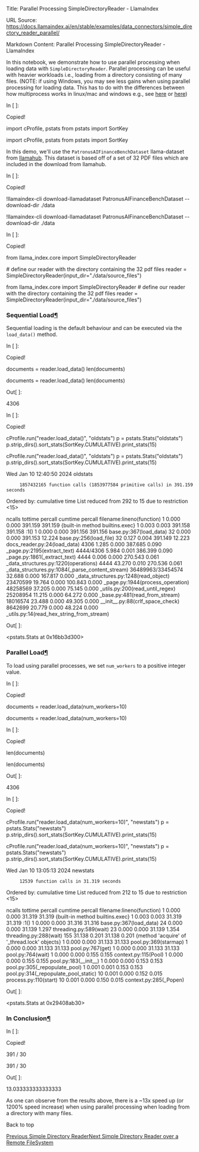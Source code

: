 Title: Parallel Processing SimpleDirectoryReader - LlamaIndex

URL Source: https://docs.llamaindex.ai/en/stable/examples/data_connectors/simple_directory_reader_parallel/

Markdown Content:
Parallel Processing SimpleDirectoryReader - LlamaIndex


In this notebook, we demonstrate how to use parallel processing when loading data with `SimpleDirectoryReader`. Parallel processing can be useful with heavier workloads i.e., loading from a directory consisting of many files. (NOTE: if using Windows, you may see less gains when using parallel processing for loading data. This has to do with the differences between how multiprocess works in linux/mac and windows e.g., see [here](https://pythonforthelab.com/blog/differences-between-multiprocessing-windows-and-linux/) or [here](https://stackoverflow.com/questions/52465237/multiprocessing-slower-than-serial-processing-in-windows-but-not-in-linux))

In \[ \]:

Copied!

import cProfile, pstats
from pstats import SortKey

import cProfile, pstats from pstats import SortKey

In this demo, we'll use the `PatronusAIFinanceBenchDataset` llama-dataset from [llamahub](https://llamahub.ai/). This dataset is based off of a set of 32 PDF files which are included in the download from llamahub.

In \[ \]:

Copied!

!llamaindex\-cli download\-llamadataset PatronusAIFinanceBenchDataset \--download\-dir ./data

!llamaindex-cli download-llamadataset PatronusAIFinanceBenchDataset --download-dir ./data

In \[ \]:

Copied!

from llama\_index.core import SimpleDirectoryReader

\# define our reader with the directory containing the 32 pdf files
reader \= SimpleDirectoryReader(input\_dir\="./data/source\_files")

from llama\_index.core import SimpleDirectoryReader # define our reader with the directory containing the 32 pdf files reader = SimpleDirectoryReader(input\_dir="./data/source\_files")

### Sequential Load[¶](https://docs.llamaindex.ai/en/stable/examples/data_connectors/simple_directory_reader_parallel/#sequential-load)

Sequential loading is the default behaviour and can be executed via the `load_data()` method.

In \[ \]:

Copied!

documents \= reader.load\_data()
len(documents)

documents = reader.load\_data() len(documents)

Out\[ \]:

4306

In \[ \]:

Copied!

cProfile.run("reader.load\_data()", "oldstats")
p \= pstats.Stats("oldstats")
p.strip\_dirs().sort\_stats(SortKey.CUMULATIVE).print\_stats(15)

cProfile.run("reader.load\_data()", "oldstats") p = pstats.Stats("oldstats") p.strip\_dirs().sort\_stats(SortKey.CUMULATIVE).print\_stats(15)

Wed Jan 10 12:40:50 2024    oldstats

         1857432165 function calls (1853977584 primitive calls) in 391.159 seconds

   Ordered by: cumulative time
   List reduced from 292 to 15 due to restriction <15>

   ncalls  tottime  percall  cumtime  percall filename:lineno(function)
        1    0.000    0.000  391.159  391.159 {built-in method builtins.exec}
        1    0.003    0.003  391.158  391.158 <string>:1(<module>)
        1    0.000    0.000  391.156  391.156 base.py:367(load\_data)
       32    0.000    0.000  391.153   12.224 base.py:256(load\_file)
       32    0.127    0.004  391.149   12.223 docs\_reader.py:24(load\_data)
     4306    1.285    0.000  387.685    0.090 \_page.py:2195(extract\_text)
4444/4306    5.984    0.001  386.399    0.090 \_page.py:1861(\_extract\_text)
     4444    0.006    0.000  270.543    0.061 \_data\_structures.py:1220(operations)
     4444   43.270    0.010  270.536    0.061 \_data\_structures.py:1084(\_parse\_content\_stream)
36489963/33454574   32.688    0.000  167.817    0.000 \_data\_structures.py:1248(read\_object)
 23470599   19.764    0.000  100.843    0.000 \_page.py:1944(process\_operation)
 48258569   37.205    0.000   75.145    0.000 \_utils.py:200(read\_until\_regex)
 25208954   11.215    0.000   64.272    0.000 \_base.py:481(read\_from\_stream)
 18016574   23.488    0.000   49.305    0.000 \_\_init\_\_.py:88(crlf\_space\_check)
  8642699   20.779    0.000   48.224    0.000 \_utils.py:14(read\_hex\_string\_from\_stream)

Out\[ \]:

<pstats.Stats at 0x16bb3d300>

### Parallel Load[¶](https://docs.llamaindex.ai/en/stable/examples/data_connectors/simple_directory_reader_parallel/#parallel-load)

To load using parallel processes, we set `num_workers` to a positive integer value.

In \[ \]:

Copied!

documents \= reader.load\_data(num\_workers\=10)

documents = reader.load\_data(num\_workers=10)

In \[ \]:

Copied!

len(documents)

len(documents)

Out\[ \]:

4306

In \[ \]:

Copied!

cProfile.run("reader.load\_data(num\_workers=10)", "newstats")
p \= pstats.Stats("newstats")
p.strip\_dirs().sort\_stats(SortKey.CUMULATIVE).print\_stats(15)

cProfile.run("reader.load\_data(num\_workers=10)", "newstats") p = pstats.Stats("newstats") p.strip\_dirs().sort\_stats(SortKey.CUMULATIVE).print\_stats(15)

Wed Jan 10 13:05:13 2024    newstats

         12539 function calls in 31.319 seconds

   Ordered by: cumulative time
   List reduced from 212 to 15 due to restriction <15>

   ncalls  tottime  percall  cumtime  percall filename:lineno(function)
        1    0.000    0.000   31.319   31.319 {built-in method builtins.exec}
        1    0.003    0.003   31.319   31.319 <string>:1(<module>)
        1    0.000    0.000   31.316   31.316 base.py:367(load\_data)
       24    0.000    0.000   31.139    1.297 threading.py:589(wait)
       23    0.000    0.000   31.139    1.354 threading.py:288(wait)
      155   31.138    0.201   31.138    0.201 {method 'acquire' of '\_thread.lock' objects}
        1    0.000    0.000   31.133   31.133 pool.py:369(starmap)
        1    0.000    0.000   31.133   31.133 pool.py:767(get)
        1    0.000    0.000   31.133   31.133 pool.py:764(wait)
        1    0.000    0.000    0.155    0.155 context.py:115(Pool)
        1    0.000    0.000    0.155    0.155 pool.py:183(\_\_init\_\_)
        1    0.000    0.000    0.153    0.153 pool.py:305(\_repopulate\_pool)
        1    0.001    0.001    0.153    0.153 pool.py:314(\_repopulate\_pool\_static)
       10    0.001    0.000    0.152    0.015 process.py:110(start)
       10    0.001    0.000    0.150    0.015 context.py:285(\_Popen)

Out\[ \]:

<pstats.Stats at 0x29408ab30>

### In Conclusion[¶](https://docs.llamaindex.ai/en/stable/examples/data_connectors/simple_directory_reader_parallel/#in-conclusion)

In \[ \]:

Copied!

391 / 30

391 / 30

Out\[ \]:

13.033333333333333

As one can observe from the results above, there is a ~13x speed up (or 1200% speed increase) when using parallel processing when loading from a directory with many files.

Back to top

[Previous Simple Directory Reader](https://docs.llamaindex.ai/en/stable/examples/data_connectors/simple_directory_reader/)[Next Simple Directory Reader over a Remote FileSystem](https://docs.llamaindex.ai/en/stable/examples/data_connectors/simple_directory_reader_remote_fs/)
